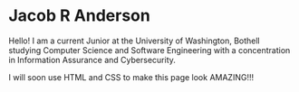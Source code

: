 # Jacob R Anderson
Hello! I am a current Junior at the University of Washington, Bothell studying Computer Science and Software Engineering with a concentration in Information Assurance and Cybersecurity.

I will soon use HTML and CSS to make this page look AMAZING!!!
